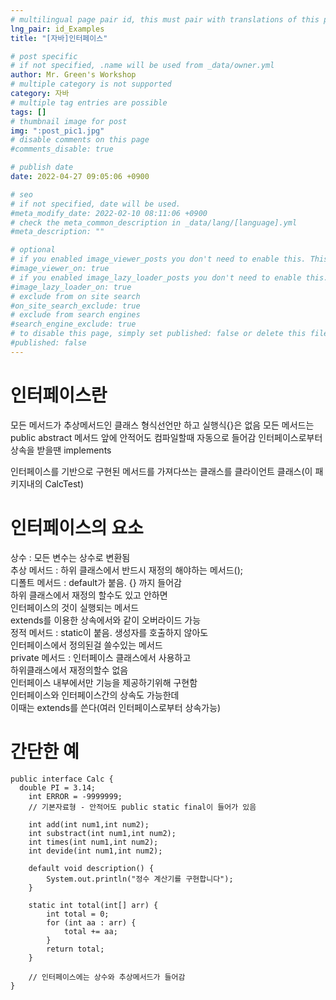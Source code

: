 ```yaml
---
# multilingual page pair id, this must pair with translations of this page. (This name must be unique)
lng_pair: id_Examples
title: "[자바]인터페이스"

# post specific
# if not specified, .name will be used from _data/owner.yml
author: Mr. Green's Workshop
# multiple category is not supported
category: 자바
# multiple tag entries are possible
tags: []
# thumbnail image for post
img: ":post_pic1.jpg"
# disable comments on this page
#comments_disable: true

# publish date
date: 2022-04-27 09:05:06 +0900

# seo
# if not specified, date will be used.
#meta_modify_date: 2022-02-10 08:11:06 +0900
# check the meta_common_description in _data/lang/[language].yml
#meta_description: ""

# optional
# if you enabled image_viewer_posts you don't need to enable this. This is only if image_viewer_posts = false
#image_viewer_on: true
# if you enabled image_lazy_loader_posts you don't need to enable this. This is only if image_lazy_loader_posts = false
#image_lazy_loader_on: true
# exclude from on site search
#on_site_search_exclude: true
# exclude from search engines
#search_engine_exclude: true
# to disable this page, simply set published: false or delete this file
#published: false
---
```


<!-- outline-start -->

<!-- outline-end -->
# 인터페이스란
모든 메서드가 추상메서드인 클래스
형식선언만 하고 실행식{}은 없음
모든 메서드는 public abstract
메서드 앞에 안적어도 컴파일할때 자동으로 들어감
인터페이스로부터 상속을 받을땐 implements

인터페이스를 기반으로 구현된 메서드를 가져다쓰는 클래스를
클라이언트 클래스(이 패키지내의 CalcTest)
<br/>   


# 인터페이스의 요소
상수 : 모든 변수는 상수로 변환됨   
추상 메서드 : 하위 클래스에서 반드시 재정의 해야하는 메서드();   
디폴트 메서드 : default가 붙음. {} 까지 들어감   
하위 클래스에서 재정의 할수도 있고 안하면   
인터페이스의 것이 실행되는 메서드   
extends를 이용한 상속에서와 같이 오버라이드 가능   
정적 메서드 : static이 붙음. 생성자를 호출하지 않아도   
인터페이스에서 정의된걸 쓸수있는 메서드   
private 메서드 : 인터페이스 클래스에서 사용하고   
하위클래스에서 재정의할수 없음   
인터페이스 내부에서만 기능을 제공하기위해 구현함   
인터페이스와 인터페이스간의 상속도 가능한데   
이때는 extends를 쓴다(여러 인터페이스로부터 상속가능)   

# 간단한 예
```
public interface Calc {
  double PI = 3.14;
	int ERROR = -9999999;
	// 기본자료형 - 안적어도 public static final이 들어가 있음
	
	int add(int num1,int num2);
	int substract(int num1,int num2);
	int times(int num1,int num2);
	int devide(int num1,int num2);
	
	default void description() {
		System.out.println("정수 계산기를 구현합니다");
	}

	static int total(int[] arr) {
		int total = 0;
		for (int aa : arr) {
			total += aa;
		}
		return total;
	}
	
	// 인터페이스에는 상수와 추상메서드가 들어감
}






